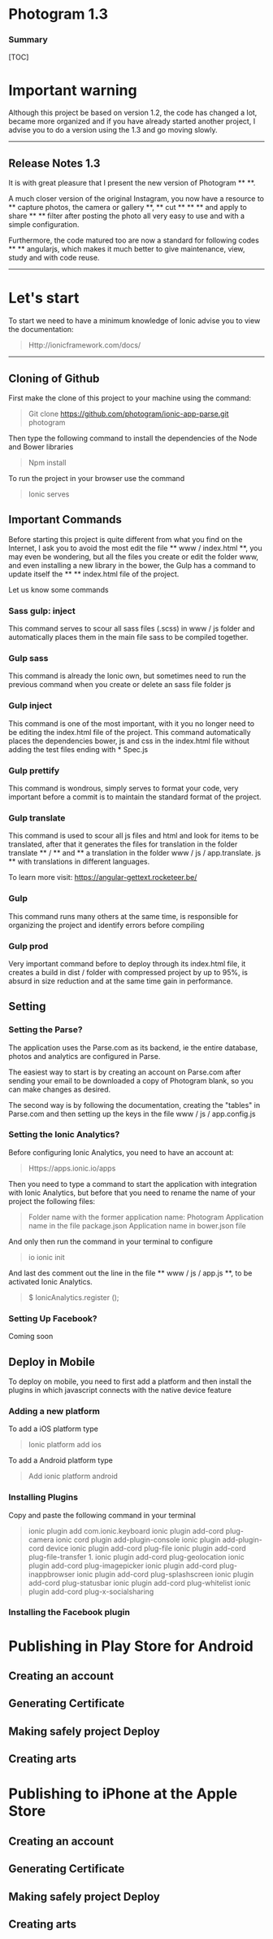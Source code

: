 Photogram 1.3
===================
### Summary

[TOC]

# Important warning
Although this project be based on version 1.2, the code has changed a lot, became more organized and if you have already started another project, I advise you to do a version using the 1.3 and go moving slowly.

----------
## Release Notes 1.3
It is with great pleasure that I present the new version of Photogram ** **.

A much closer version of the original Instagram, you now have a resource to ** capture photos, the camera or gallery **, ** cut ** ** ** and apply to share ** ** filter after posting the photo all very easy to use and with a simple configuration.

Furthermore, the code matured too are now a standard for following codes ** ** angularjs, which makes it much better to give maintenance, view, study and with code reuse.

----------
# Let's start
To start we need to have a minimum knowledge of Ionic advise you to view the documentation:

> Http://ionicframework.com/docs/

----------
## Cloning of Github

First make the clone of this project to your machine using the command:

> Git clone https://github.com/photogram/ionic-app-parse.git photogram

Then type the following command to install the dependencies of the Node and Bower libraries
> Npm install

To run the project in your browser use the command
> Ionic serves

## Important Commands
Before starting this project is quite different from what you find on the Internet, I ask you to avoid the most edit the file ** www / index.html **, you may even be wondering, but all the files you create or edit the folder www, and even installing a new library in the bower, the Gulp has a command to update itself the ** ** index.html file of the project.

Let us know some commands

### Sass gulp: inject
This command serves to scour all sass files (.scss) in www / js folder and automatically places them in the main file sass to be compiled together.

### Gulp sass
This command is already the Ionic own, but sometimes need to run the previous command when you create or delete an sass file folder js

### Gulp inject
This command is one of the most important, with it you no longer need to be editing the index.html file of the project. This command automatically places the dependencies bower, js and css in the index.html file without adding the test files ending with * Spec.js

### Gulp prettify
This command is wondrous, simply serves to format your code, very important before a commit is to maintain the standard format of the project.

### Gulp translate
This command is used to scour all js files and html and look for items to be translated, after that it generates the files for translation in the folder translate ** / ** and ** a translation in the folder www / js / app.translate. js ** with translations in different languages.

To learn more visit: https://angular-gettext.rocketeer.be/

### Gulp
This command runs many others at the same time, is responsible for organizing the project and identify errors before compiling

### Gulp prod
Very important command before to deploy through its index.html file, it creates a build in dist / folder with compressed project by up to 95%, is absurd in size reduction and at the same time gain in performance.


## Setting

### Setting the Parse?
The application uses the Parse.com as its backend, ie the entire database, photos and analytics are configured in Parse.

The easiest way to start is by creating an account on Parse.com after sending your email to be downloaded a copy of Photogram blank, so you can make changes as desired.

The second way is by following the documentation, creating the "tables" in Parse.com and then setting up the keys in the file www / js / app.config.js

### Setting the Ionic Analytics?
Before configuring Ionic Analytics, you need to have an account at:

> Https://apps.ionic.io/apps

Then you need to type a command to start the application with integration with Ionic Analytics, but before that you need to rename the name of your project the following files:
> Folder name with the former application name: Photogram
> Application name in the file package.json
> Application name in bower.json file

And only then run the command in your terminal to configure

> io ionic init

And last des comment out the line in the file ** www / js / app.js **, to be activated Ionic Analytics.

> $ IonicAnalytics.register ();

### Setting Up Facebook?
Coming soon

## Deploy in Mobile
To deploy on mobile, you need to first add a platform and then install the plugins in which javascript connects with the native device feature

### Adding a new platform

To add a iOS platform type

> Ionic platform add ios

To add a Android platform type

> Add ionic platform android
>
### Installing Plugins
Copy and paste the following command in your terminal
> ionic plugin add com.ionic.keyboard
ionic plugin add-cord plug-camera
ionic cord plugin add-plugin-console
ionic plugin add-plugin-cord device
ionic plugin add-cord plug-file
ionic plugin add-cord plug-file-transfer 1.
ionic plugin add-cord plug-geolocation
ionic plugin add-cord plug-imagepicker
ionic plugin add-cord plug-inappbrowser
ionic plugin add-cord plug-splashscreen
ionic plugin add-cord plug-statusbar
ionic plugin add-cord plug-whitelist
ionic plugin add-cord plug-x-socialsharing

### Installing the Facebook plugin

# Publishing in Play Store for Android

## Creating an account

## Generating Certificate

## Making safely project Deploy

## Creating arts


# Publishing to iPhone at the Apple Store

## Creating an account

## Generating Certificate

## Making safely project Deploy

## Creating arts
